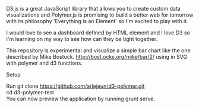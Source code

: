 D3.js is a great JavaScript library that allows you to create custom data visualizations and Polymer.js is promising to build a better web for tomorrow with its philosophy 'Everything is an Element' so I'm excited to play with it.

I would love to see a dashboard defined by HTML element and I love D3 so I'm learning on my way to see how can they be tight together.

This repository is experimental and visualize a simple bar chart like the one described by Mike Bostock. http://bost.ocks.org/mike/bar/2/ using in SVG with polymer and d3 functions.

Setup

Run git clone https://github.com/arlejeun/d3-polymer.git <br>
cd d3-polymer-test <br>
You can now preview the application by running grunt serve.<br>
